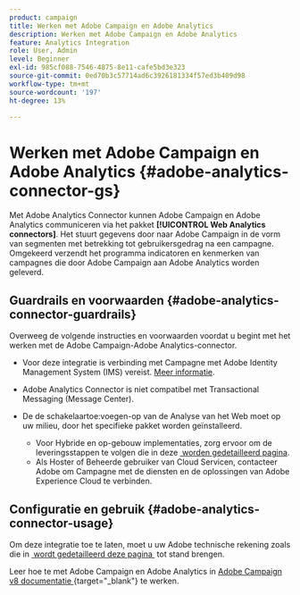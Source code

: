```yaml
---
product: campaign
title: Werken met Adobe Campaign en Adobe Analytics
description: Werken met Adobe Campaign en Adobe Analytics
feature: Analytics Integration
role: User, Admin
level: Beginner
exl-id: 985cf088-7546-4875-8e11-cafe5bd3e323
source-git-commit: 0ed70b3c57714ad6c3926181334f57ed3b409d98
workflow-type: tm+mt
source-wordcount: '197'
ht-degree: 13%

---
```


# Werken met Adobe Campaign en Adobe Analytics {#adobe-analytics-connector-gs}

Met Adobe Analytics Connector kunnen Adobe Campaign en Adobe Analytics communiceren via het pakket **[!UICONTROL Web Analytics connectors]**. Het stuurt gegevens door naar Adobe Campaign in de vorm van segmenten met betrekking tot gebruikersgedrag na een campagne. Omgekeerd verzendt het programma indicatoren en kenmerken van campagnes die door Adobe Campaign aan Adobe Analytics worden geleverd.

## Guardrails en voorwaarden {#adobe-analytics-connector-guardrails}

Overweeg de volgende instructies en voorwaarden voordat u begint met het werken met de Adobe Campaign-Adobe Analytics-connector.

* Voor deze integratie is verbinding met Campagne met Adobe Identity Management System (IMS) vereist. [Meer informatie](../../integrations/using/about-adobe-id.md).

* Adobe Analytics Connector is niet compatibel met Transactional Messaging (Message Center).

* De de schakelaartoe:voegen-op van de Analyse van het Web moet op uw milieu, door het specifieke pakket worden geïnstalleerd.

   * Voor Hybride en op-gebouw implementaties, zorg ervoor om de leveringsstappen te volgen die in deze [&#x200B; worden gedetailleerd pagina &#x200B;](adobe-analytics-provisioning.md).
   * Als Hoster of Beheerde gebruiker van Cloud Servicen, contacteer Adobe om Campagne met de diensten en de oplossingen van Adobe Experience Cloud te verbinden.


## Configuratie en gebruik {#adobe-analytics-connector-usage}

Om deze integratie toe te laten, moet u uw Adobe technische rekening zoals die in [&#x200B; wordt gedetailleerd deze pagina &#x200B;](oauth-technical-account.md) tot stand brengen.

Leer hoe te met Adobe Campaign en Adobe Analytics in [&#x200B; Adobe Campaign v8 documentatie &#x200B;](https://experienceleague.adobe.com/nl/docs/campaign/campaign-v8/connect/ac-aa){target="_blank"}  te werken.
